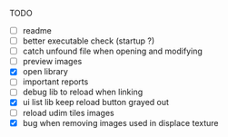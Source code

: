TODO

- [ ] readme
- [ ] better executable check (startup ?)
- [ ] catch unfound file when opening and modifying
- [ ] preview images
- [x] open library
- [ ] important reports
- [ ] debug lib to reload when linking
- [x] ui list lib keep reload button grayed out
- [ ] reload udim tiles images
- [x] bug when removing images used in displace texture